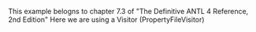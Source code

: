 ﻿This example belogns to chapter 7.3 of  "The Definitive ANTL 4 Reference, 2nd Edition"
Here we are using a Visitor (PropertyFileVisitor)
